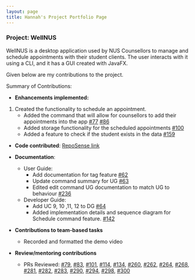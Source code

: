 ```yaml
---
layout: page
title: Hannah's Project Portfolio Page
---
```


### Project: WellNUS

WellNUS is a desktop application used by NUS Counsellors to manage and schedule appointments with their student clients. The user interacts with it using a CLI, and it has a GUI created with JavaFX.

Given below are my contributions to the project.

Summary of Contributions:

* **Enhancements implemented:**

1. Created the functionality to schedule an appointment.
   * Added the command that will allow for counsellors to add their appointments into the app [#77](https://github.com/AY2324S1-CS2103T-W13-4/tp/pull/77) [#86](https://github.com/AY2324S1-CS2103T-W13-4/tp/pull/86)
   * Added storage functionality for the scheduled appointments [#100](https://github.com/AY2324S1-CS2103T-W13-4/tp/pull/100)
   * Added a feature to check if the student exists in the data [#159](https://github.com/AY2324S1-CS2103T-W13-4/tp/pull/159)

* **Code contributed**: [RepoSense link](https://nus-cs2103-ay2324s1.github.io/tp-dashboard/?search=hcs1203&breakdown=true)

* **Documentation**:
  * User Guide:
    * Add documentation for tag feature [#62](https://github.com/AY2324S1-CS2103T-W13-4/tp/pull/62)
    * Update command summary for UG [#63](https://github.com/AY2324S1-CS2103T-W13-4/tp/pull/63)
    * Edited edit command UG documentation to match UG to behaviour [#236](https://github.com/AY2324S1-CS2103T-W13-4/tp/pull/236)
  * Developer Guide:
    * Add UC 9, 10 ,11, 12 to DG [#64](https://github.com/AY2324S1-CS2103T-W13-4/tp/pull/64)
    * Added implementation details and sequence diagram for Schedule command feature. [#142](https://github.com/AY2324S1-CS2103T-W13-4/tp/pull/142)

* **Contributions to team-based tasks**
  * Recorded and formatted the demo video
  
* **Review/mentoring contributions**
  * PRs Reviewed: [#79](https://github.com/AY2324S1-CS2103T-W13-4/tp/pull/79), 
    [#83](https://github.com/AY2324S1-CS2103T-W13-4/tp/pull/83),
    [#101](https://github.com/AY2324S1-CS2103T-W13-4/tp/pull/101),
    [#114](https://github.com/AY2324S1-CS2103T-W13-4/tp/pull/114),
    [#134](https://github.com/AY2324S1-CS2103T-W13-4/tp/pull/134),
    [#260](https://github.com/AY2324S1-CS2103T-W13-4/tp/pull/260),
    [#262](https://github.com/AY2324S1-CS2103T-W13-4/tp/pull/262),
    [#264](https://github.com/AY2324S1-CS2103T-W13-4/tp/pull/264),
    [#268](https://github.com/AY2324S1-CS2103T-W13-4/tp/pull/268),
    [#281](https://github.com/AY2324S1-CS2103T-W13-4/tp/pull/281),
    [#282](https://github.com/AY2324S1-CS2103T-W13-4/tp/pull/282),
    [#283](https://github.com/AY2324S1-CS2103T-W13-4/tp/pull/283),
    [#290](https://github.com/AY2324S1-CS2103T-W13-4/tp/pull/290),
    [#294](https://github.com/AY2324S1-CS2103T-W13-4/tp/pull/294),
    [#298](https://github.com/AY2324S1-CS2103T-W13-4/tp/pull/298),
    [#300](https://github.com/AY2324S1-CS2103T-W13-4/tp/pull/300)
